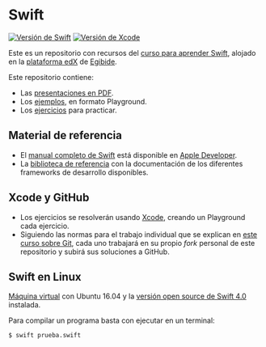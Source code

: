 # Swift

[![Versión de Swift](https://img.shields.io/badge/Swift-4.0-darkorange.svg)](https://developer.apple.com/swift/)
[![Versión de Xcode](https://img.shields.io/badge/Xcode-9.0-blue.svg)](https://developer.apple.com/swift/)

Este es un repositorio con recursos del [curso para aprender Swift](https://edx.egibide.org/courses/course-v1:Egibide+DAM_Swift+2017/about), alojado en la [plataforma edX](https://edx.egibide.org) de [Egibide](http://www.egibide.org/). 

Este repositorio contiene:

- Las [presentaciones en PDF](./01_presentaciones/).
- Los [ejemplos](./02_ejemplos/), en formato Playground.
- Los [ejercicios](./03_ejercicios/) para practicar.

## Material de referencia

- El [manual completo de Swift](https://developer.apple.com/library/content/documentation/Swift/Conceptual/Swift_Programming_Language/TheBasics.html#//apple_ref/doc/uid/TP40014097-CH5-ID309) está disponible en [Apple Developer](https://developer.apple.com/swift/).
- La [biblioteca de referencia](https://developer.apple.com/documentation) con la documentación de los diferentes frameworks de desarrollo disponibles.

## Xcode y GitHub

- Los ejercicios se resolverán usando [Xcode](https://developer.apple.com/xcode/), creando un Playground cada ejercicio.
- Siguiendo las normas para el trabajo individual que se explican en [este curso sobre Git](https://edx.egibide.org/courses/course-v1:Egibide+Egibide_Git+2017/about), cada uno trabajará en su propio _fork_ personal de este repositorio y subirá sus soluciones a GitHub.

## Swift en Linux

[Máquina virtual](https://drive.google.com/file/d/0B2XpZkAtl698Z1VvNDZUazZzRms/view?usp=sharing) con Ubuntu 16.04 y la [versión open source de Swift 4.0](https://swift.org/download/) instalada.

Para compilar un programa basta con ejecutar en un terminal:

```bash
$ swift prueba.swift
```
